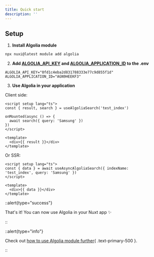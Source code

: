 ```yaml
---
title: Quick start
description: ''
---
```


## Setup

1. **Install Algolia module**
```bash
npx nuxi@latest module add algolia
```

2. **Add [ALGOLIA_API_KEY](https://www.algolia.com/doc/guides/security/api-keys/) and [ALGOLIA_APPLICATION_ID](https://www.algolia.com/account/api-keys/) to the .env**

```env
ALGOLIA_API_KEY="0fd1c4eba2d831788333e77c9d855f1d"
ALGOLIA_APPLICATION_ID="AGN9HEEKF3"
```

3. **Use Algolia in your application**

Client side:

```vue
<script setup lang="ts">
const { result, search } = useAlgoliaSearch('test_index')

onMounted(async () => {
  await search({ query: 'Samsung' })
})
</script>

<template>
  <div>{{ result }}</div>
</template>
```

Or SSR:

```vue
<script setup lang="ts">
const { data } = await useAsyncAlgoliaSearch({ indexName: 'test_index', query: 'Samsung' })
</script>

<template>
  <div>{{ data }}</div>
</template>
```

::alert{type="success"}

That's it! You can now use Algolia in your Nuxt app ✨

::

::alert{type="info"}

Check out [how to use Algolia module further](/getting-started/usage){ .text-primary-500 }.

::
